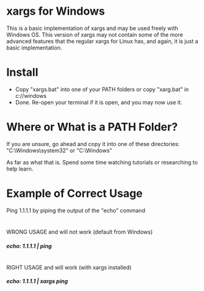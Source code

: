 # xargs for Windows

This is a basic implementation of xargs and may be used freely with Windows OS. This version of xargs may not contain some of the more advanced features that the regular xargs for Linux has, and again, it is just a basic implementation.

# Install

* Copy "xargs.bat" into one of your PATH folders or copy "xarg.bat" in c://windows
* Done. Re-open your terminal if it is open, and you may now use it.

# Where or What is a PATH Folder?

If you are unsure, go ahead and copy it into one of these directories: "C:\Windows\system32" or "C:\Windows"

As far as what that is. Spend some time watching tutorials or researching to help learn.

# Example of Correct Usage
Ping 1.1.1.1 by piping the output of the "echo" command
#
WRONG USAGE and will not work (default from Windows)
##### echo: 1.1.1.1 | ping
#
RIGHT USAGE and will work (with xargs installed)
##### echo: 1.1.1.1 | xargs ping
